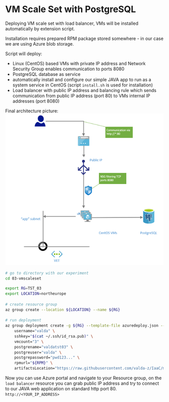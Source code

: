 # VM Scale Set with PostgreSQL

Deploying VM scale set with load balancer, VMs will be installed automatically by extension script. 

Installation requires prepared RPM package stored somewhere - in our case we are using Azure blob storage.

Script will deploy:

* Linux (CentOS) based VMs with private IP address and Network Security Group enables communication to ports 8080 
* PostgreSQL database as service
* automatically install and configure our simple JAVA app to run as a system service in CentOS (script `install.sh` is used for installation)
* Load balancer with public IP address and balancing rule which sends communication from public IP address (port 80) to VMs internal IP addresses (port 8080)

Final architecture picture:
![](arch.png)

```bash
# go to directory with our experiment
cd 03-vmscaleset
```

```bash
export RG=TST_03
export LOCATION=northeurope

# create resource group
az group create --location ${LOCATION} --name ${RG}

# run deployment
az group deployment create -g ${RG} --template-file azuredeploy.json --parameters \
    username="valda" \
    sshkey="$(cat ~/.ssh/id_rsa.pub)" \
    vmcount="3" \
    postgrename="valdatst03" \
    postgreuser="valda" \
    postgrepassword="pwd123..." \
    rpmurl="${RPM}" \
    artifactsLocation="https://raw.githubusercontent.com/valda-z/IaaC/master/02-balancedvm/install.sh"

```

Now you can use Azure portal and navigate to your Resource group, on the `load balancer` resource you can grab public IP address and try to connect to our JAVA web application on standard http port 80.
`http://<YOUR_IP_ADDRESS>`